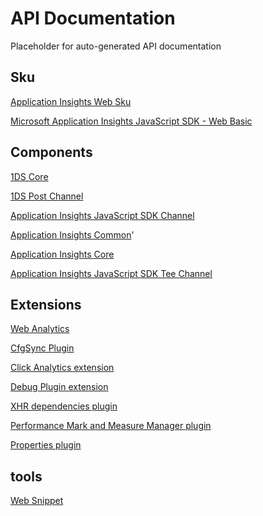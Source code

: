 # API Documentation

Placeholder for auto-generated API documentation


## Sku

[Application Insights Web Sku](./applicationinsights-web/index.html)

[Microsoft Application Insights JavaScript SDK - Web Basic](./applicationinsights-web-basic/index.html)

## Components

[1DS Core](./1ds-core-js/index.html)

[1DS Post Channel](./1ds-post-js/index.html)

[Application Insights JavaScript SDK Channel](./applicationinsights-channel-js/index.html)

[Application Insights Common](./applicationinsights-common/index.html)'

[Application Insights Core](./applicationinsights-core-js/index.html)

[Application Insights JavaScript SDK Tee Channel](./applicationinsights-teechannel-js/index.html)

## Extensions

[Web Analytics](./applicationinsights-analytics-js/index.html)

[CfgSync Plugin](./applicationinsights-cfgsync-js/index.html)

[Click Analytics extension](./applicationinsights-clickanalytics-js/index.html)

[Debug Plugin extension](./applicationinsights-debugplugin-js/index.html)

[XHR dependencies plugin](./applicationinsights-dependencies-js/index.html)

[Performance Mark and Measure Manager plugin](./applicationinsights-perfmarkmeasure-js/index.html)

[Properties plugin](./applicationinsights-properties-js/index.html)

## tools

[Web Snippet](./applicationinsights-web-snippet/index.html)